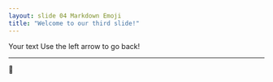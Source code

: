 ```yaml
---
layout: slide 04 Markdown Emoji
title: "Welcome to our third slide!"
---
```

Your text
Use the left arrow to go back!

---

:hankey: